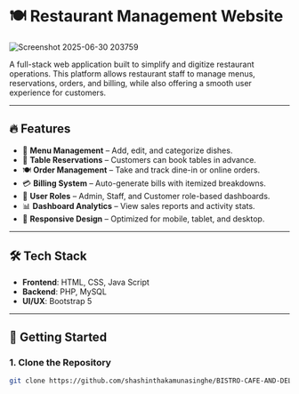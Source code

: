 # 🍽️ Restaurant Management Website

![Screenshot 2025-06-30 203759](https://github.com/user-attachments/assets/00b18102-c3c9-4006-be06-80a9c9aa696a)

A full-stack web application built to simplify and digitize restaurant operations. This platform allows restaurant staff to manage menus, reservations, orders, and billing, while also offering a smooth user experience for customers.

---

## 🔥 Features

- 🧾 **Menu Management** – Add, edit, and categorize dishes.
- 📅 **Table Reservations** – Customers can book tables in advance.
- 🍽️ **Order Management** – Take and track dine-in or online orders.
- 💳 **Billing System** – Auto-generate bills with itemized breakdowns.
- 👥 **User Roles** – Admin, Staff, and Customer role-based dashboards.
- 📊 **Dashboard Analytics** – View sales reports and activity stats.
- 📱 **Responsive Design** – Optimized for mobile, tablet, and desktop.

---

## 🛠️ Tech Stack

- **Frontend**: HTML, CSS, Java Script
- **Backend**: PHP, MySQL
- **UI/UX**: Bootstrap 5

---

## 🚀 Getting Started

### 1. Clone the Repository

```bash
git clone https://github.com/shashinthakamunasinghe/BISTRO-CAFE-AND-DELIVERIES.git
